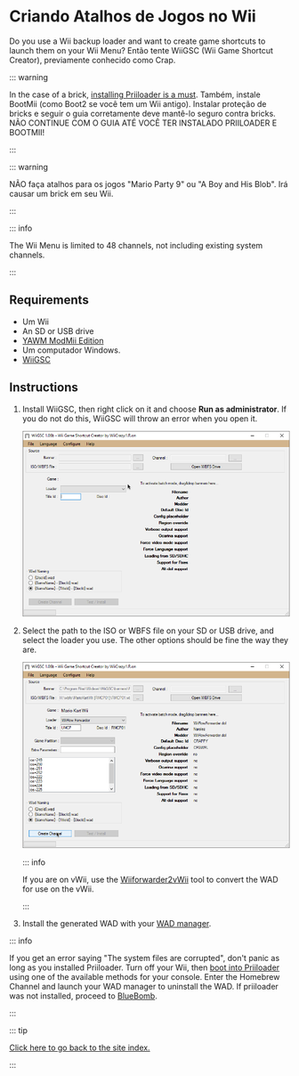# Criando Atalhos de Jogos no Wii

Do you use a Wii backup loader and want to create game shortcuts to launch them on your Wii Menu? Então tente WiiGSC (Wii Game Shortcut Creator), previamente conhecido como Crap.

::: warning

In the case of a brick, [installing Priiloader is a must](/priiloader). Também, instale BootMii (como Boot2 se você tem um Wii antigo). Instalar proteção de bricks e seguir o guia corretamente deve mantê-lo seguro contra bricks. NÃO CONTINUE COM O GUIA ATÉ VOCÊ TER INSTALADO PRIILOADER E BOOTMII!

:::

::: warning

NÃO faça atalhos para os jogos "Mario Party 9" ou "A Boy and His Blob". Irá causar um brick em seu Wii.

:::

::: info

The Wii Menu is limited to 48 channels, not including existing system channels.

:::

## Requirements

- Um Wii
- An SD or USB drive
- [YAWM ModMii Edition](yawmme)
- Um computador Windows.
- [WiiGSC](https://wiidatabase.de/downloads/pc-tools/wiigsc-ehemals-crap/)

## Instructions

1. Install WiiGSC, then right click on it and choose **Run as administrator**. If you do not do this, WiiGSC will throw an error when you open it.

   ![](/images/desktop-apps/wiigsc/wiigsc-home.png)

2. Select the path to the ISO or WBFS file on your SD or USB drive, and select the loader you use. The other options should be fine the way they are.

   ![](/images/desktop-apps/wiigsc/wiigsc-selection.png)

   ::: info

   If you are on vWii, use the [Wiiforwarder2vWii](https://gbatemp.net/download/wiiforwarder2vwii-wii-forwarder-to-vwii-wii-u-forwarder-converter-beta-version.37254/) tool to convert the WAD for use on the vWii.

   :::

3. Install the generated WAD with your [WAD manager](yawmme).

::: info

If you get an error saying "The system files are corrupted", don't panic as long as you installed Priiloader. Turn off your Wii, then [boot into Priiloader](priiloader#section-iii---entering-priiloader) using one of the available methods for your console. Enter the Homebrew Channel and launch your WAD manager to uninstall the WAD. If priiloader was not installed, proceed to [BlueBomb](bluebomb).

:::

::: tip

[Click here to go back to the site index.](site-navigation)

:::
